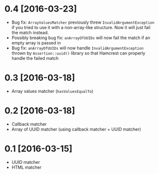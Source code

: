 # 0.4 [2016-03-23]
  * Bug fix: `ArrayValuesMatcher` previously threw `InvalidArgumentException` if you tried to use it with a 
  non-array-like structure. Now it will just fail the match instead.
  * Possibly breaking bug fix: `anArrayOfUUIDs` will now fail the match if an empty array is passed in
  * Bug fix: `anArrayOfUUIDs` will now handle `InvalidArgumentException` thrown by `Assertion::uuid()` library so that 
  Hamcrest can properly handle the failed match
  
  
# 0.3 [2016-03-18]
  * Array values matcher (`hasValuesEqualTo`)

# 0.2 [2016-03-18]
  * Callback matcher
  * Array of UUID matcher (using callback matcher + UUID matcher)
  
# 0.1 [2016-03-15]
  * UUID matcher
  * HTML matcher